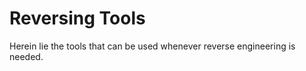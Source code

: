 Reversing Tools
===============

Herein lie the tools that can be used whenever reverse engineering is needed.